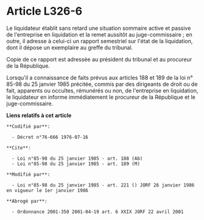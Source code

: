 # Article L326-6

Le liquidateur établit sans retard une situation sommaire active et passive de l'entreprise en liquidation et la remet
aussitôt au juge-commissaire ; en outre, il adresse à celui-ci un rapport semestriel sur l'état de la liquidation, dont il
dépose un exemplaire au greffe du tribunal.

Copie de ce rapport est adressée au président du tribunal et au procureur de la République.

Lorsqu'il a connaissance de faits prévus aux articles 188 et 189 de la loi n° 85-98 du 25 janvier 1985 précitée, commis par
des dirigeants de droit ou de fait, apparents ou occultes, rémunérés ou non, de l'entreprise en liquidation, le liquidateur
en informe immédiatement le procureur de la République et le juge-commissaire.

**Liens relatifs à cet article**

	**Codifié par**:

	  - Décret n°76-666 1976-07-16

	**Cite**:

	  - Loi n°85-98 du 25 janvier 1985 - art. 188 (Ab)
	  - Loi n°85-98 du 25 janvier 1985 - art. 189 (M)

	**Modifié par**:

	  - Loi n°85-98 du 25 janvier 1985 - art. 221 () JORF 26 janvier 1986 en vigueur le 1er janvier 1986

	**Abrogé par**:

	  - Ordonnance 2001-350 2001-04-19 art. 6 XXIX JORF 22 avril 2001
